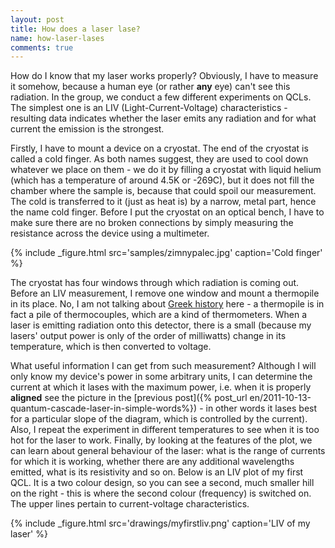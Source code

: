 ```yaml
---
layout: post
title: How does a laser lase?
name: how-laser-lases
comments: true
---
```


How do I know that my laser works properly? Obviously, I have to measure it somehow, because a human eye (or rather **any** eye) can't see this radiation. In the group, we conduct a few different experiments on QCLs. The simplest one is an LIV (Light-Current-Voltage) characteristics - resulting data indicates whether the laser emits any radiation and for what current the emission is the strongest.

Firstly, I have to mount a device on a cryostat. The end of the cryostat is called a cold finger. As both names suggest, they are used to cool down whatever we place on them - we do it by filling a cryostat with liquid helium (which has a temperature of around 4.5K or -269C), but it does not fill the chamber where the sample is, because that could spoil our measurement. The cold is transferred to it (just as heat is) by a narrow, metal part, hence the name cold finger. Before I put the cryostat on an optical bench, I have to make sure there are no broken connections by simply measuring the resistance across the device using a multimeter.

{% include _figure.html src='samples/zimnypalec.jpg' caption='Cold finger' %}

The cryostat has four windows through which radiation is coming out. Before an LIV measurement, I remove one window and mount a thermopile in its place. No, I am not talking about <a title="Thermopylae" href="http://en.wikipedia.org/wiki/Battle_of_Thermopylae" target="_blank">Greek history</a> here - a thermopile is in fact a pile of thermocouples, which are a kind of thermometers. When a laser is emitting radiation onto this detector, there is a small (because my lasers' output power is only of the order of milliwatts) change in its temperature, which is then converted to voltage.

What useful information I can get from such measurement? Although I will only know my device's power in some arbitrary units, I can determine the current at which it lases with the maximum power, i.e. when it is properly **aligned** see the picture in the [previous post]({% post_url en/2011-10-13-quantum-cascade-laser-in-simple-words%}) - in other words it lases best for a particular slope of the diagram, which is controlled by the current). Also, I repeat the experiment in different temperatures to see when it is too hot for the laser to work. Finally, by looking at the features of the plot, we can learn about general behaviour of the laser: what is the range of currents for which it is working, whether there are any additional wavelengths emitted, what is its resistivity and so on. Below is an LIV plot of my first QCL. It is a two colour design, so you can see a second, much smaller hill on the right - this is where the second colour (frequency) is switched on. The upper lines pertain to current-voltage characteristics.

{% include _figure.html src='drawings/myfirstliv.png' caption='LIV of my laser' %}